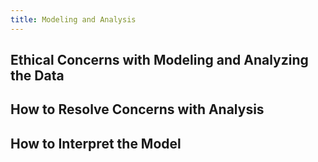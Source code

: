 ```yaml
---
title: Modeling and Analysis
---
```


## Ethical Concerns with Modeling and Analyzing the Data

## How to Resolve Concerns with Analysis

## How to Interpret the Model